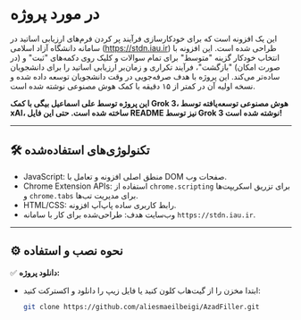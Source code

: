 #  در مورد پروژه
این یک افزونه است که برای خودکارسازی فرآیند پر کردن فرم‌های ارزیابی اساتید در سامانه دانشگاه آزاد اسلامی (https://stdn.iau.ir) طراحی شده است. این افزونه با انتخاب خودکار گزینه "متوسط" برای تمام سوالات و کلیک روی دکمه‌های "ثبت" و (در صورت امکان) "بازگشت"، فرآیند تکراری و زمان‌بر ارزیابی اساتید را برای دانشجویان ساده‌تر می‌کند. این پروژه با هدف صرفه‌جویی در وقت دانشجویان توسعه داده شده و نسخه اولیه آن در کمتر از ۱۵ دقیقه با کمک هوش مصنوعی نوشته شده است.

**این پروژه توسط علی اسماعیل بیگی با کمک Grok 3، هوش مصنوعی توسعه‌یافته توسط xAI، ساخته شده است. حتی این فایل README نیز توسط Grok 3 نوشته شده است!**


---

## 🛠 تکنولوژی‌های استفاده‌شده

- JavaScript: منطق اصلی افزونه و تعامل با DOM صفحات وب.
- Chrome Extension APIs: استفاده از `chrome.scripting` برای تزریق اسکریپت‌ها و `chrome.tabs` برای مدیریت تب‌ها.
- HTML/CSS: رابط کاربری ساده پاپ‌آپ افزونه.
- وب‌سایت هدف: طراحی‌شده برای کار با سامانه `https://stdn.iau.ir`.

---

## ⚙️ نحوه نصب و استفاده

✅ **دانلود پروژه:**

- ابتدا مخزن را از گیت‌هاب کلون کنید یا فایل زیپ را دانلود و اکسترکت کنید:
  
  ```bash
  git clone https://github.com/aliesmaeilbeigi/AzadFiller.git
